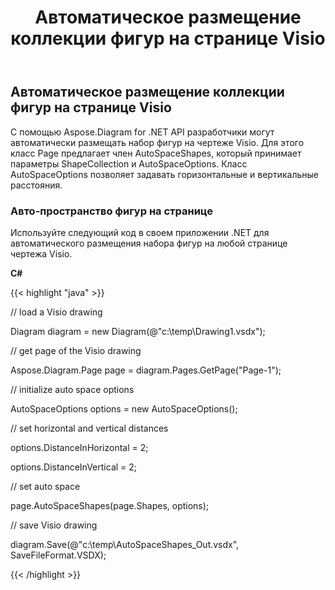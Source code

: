 ﻿---
title: Автоматическое размещение коллекции фигур на странице Visio
type: docs
weight: 30
url: /ru/net/auto-space-a-collection-of-shapes-in-the-visio-page/
description: В этом разделе объясняется, как авторазместить коллекцию фигур на странице visio с помощью Aspose.Diagram.
---
## **Автоматическое размещение коллекции фигур на странице Visio**
С помощью Aspose.Diagram for .NET API разработчики могут автоматически размещать набор фигур на чертеже Visio. Для этого класс Page предлагает член AutoSpaceShapes, который принимает параметры ShapeCollection и AutoSpaceOptions. Класс AutoSpaceOptions позволяет задавать горизонтальные и вертикальные расстояния.
### **Авто-пространство фигур на странице**
Используйте следующий код в своем приложении .NET для автоматического размещения набора фигур на любой странице чертежа Visio.

**C#**

{{< highlight "java" >}}

 // load a Visio drawing

Diagram diagram = new Diagram(@"c:\temp\Drawing1.vsdx");

// get page of the Visio drawing

Aspose.Diagram.Page page = diagram.Pages.GetPage("Page-1");

// initialize auto space options

AutoSpaceOptions options = new AutoSpaceOptions();

// set horizontal and vertical distances

options.DistanceInHorizontal = 2;

options.DistanceInVertical = 2;

// set auto space 

page.AutoSpaceShapes(page.Shapes, options);

// save Visio drawing

diagram.Save(@"c:\temp\AutoSpaceShapes_Out.vsdx", SaveFileFormat.VSDX);

{{< /highlight >}}
